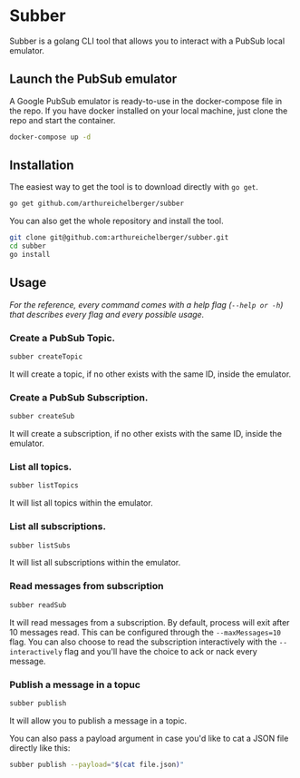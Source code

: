 # **Subber**

Subber is a golang CLI tool that allows you to interact with a PubSub local emulator.

## **Launch the PubSub emulator**
A Google PubSub emulator is ready-to-use in the docker-compose file in the repo. If you have docker installed on your local machine, just clone the repo and start the container.
```bash
docker-compose up -d
```

## **Installation**
The easiest way to get the tool is to download directly with `go get`.
```bash
go get github.com/arthureichelberger/subber
```


You can also get the whole repository and install the tool.
```bash
git clone git@github.com:arthureichelberger/subber.git
cd subber
go install
```

## **Usage**
_For the reference, every command comes with a help flag (`--help or -h`) that describes every flag and every possible usage._

### **Create a PubSub Topic.**
```bash
subber createTopic
```
It will create a topic, if no other exists with the same ID, inside the emulator.

### **Create a PubSub Subscription.**
```bash
subber createSub
```
It will create a subscription, if no other exists with the same ID, inside the emulator.

### **List all topics.**
```bash
subber listTopics
```
It will list all topics within the emulator.

### **List all subscriptions.**
```bash
subber listSubs
```
It will list all subscriptions within the emulator.

### **Read messages from subscription**
```bash
subber readSub
```
It will read messages from a subscription. By default, process will exit after 10 messages read. This can be configured through the `--maxMessages=10` flag.
You can also choose to read the subscription interactively with the `--interactively` flag and you'll have the choice to ack or nack every message.

### **Publish a message in a topuc**
```bash
subber publish
```
It will allow you to publish a message in a topic.

You can also pass a payload argument in case you'd like to cat a JSON file directly like this:
```bash
subber publish --payload="$(cat file.json)"
```
